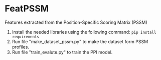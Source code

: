 # FeatPSSM
Features extracted from the Position-Specific Scoring Matrix (PSSM)

1. Install the needed libraries using the following command: `pip install requirements`
2. Run file "make_dataset_pssm.py" to make the dataset form PSSM profiles.
3. Run file "train_evalute.py" to train the PPI model.